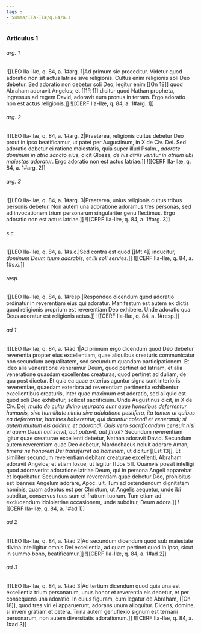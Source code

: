 ```yaml
---
tags : 
- Summa/IIa-IIæ/q.84/a.1
---
```


### Articulus 1

###### arg. 1
![[LEO IIa-IIæ, q. 84, a. 1#arg. 1|Ad primum sic proceditur. Videtur quod adoratio non sit actus latriae sive religionis. Cultus enim religionis soli Deo debetur. Sed adoratio non debetur soli Deo, legitur enim [[Gn 18]] quod Abraham adoravit Angelos; et [[1R 1]] dicitur quod Nathan propheta, ingressus ad regem David, adoravit eum pronus in terram. Ergo adoratio non est actus religionis.]]
![[CERF IIa-IIæ, q. 84, a. 1#arg. 1]]

###### arg. 2
![[LEO IIa-IIæ, q. 84, a. 1#arg. 2|Praeterea, religionis cultus debetur Deo prout in ipso beatificamur, ut patet per Augustinum, in X de Civ. Dei. Sed adoratio debetur ei ratione maiestatis, quia super illud Psalm., *adorate dominum in atrio sancto eius*, dicit Glossa, *de his atriis venitur in atrium ubi maiestas adoratur*. Ergo adoratio non est actus latriae.]]
![[CERF IIa-IIæ, q. 84, a. 1#arg. 2]]

###### arg. 3
![[LEO IIa-IIæ, q. 84, a. 1#arg. 3|Praeterea, unius religionis cultus tribus personis debetur. Non autem una adoratione adoramus tres personas, sed ad invocationem trium personarum singulariter genu flectimus. Ergo adoratio non est actus latriae.]]
![[CERF IIa-IIæ, q. 84, a. 1#arg. 3]]

###### s.c.
![[LEO IIa-IIæ, q. 84, a. 1#s.c.|Sed contra est quod [[Mt 4]] inducitur, *dominum Deum tuum adorabis, et illi soli servies*.]]
![[CERF IIa-IIæ, q. 84, a. 1#s.c.]]

###### resp.
![[LEO IIa-IIæ, q. 84, a. 1#resp.|Respondeo dicendum quod adoratio ordinatur in reverentiam eius qui adoratur. Manifestum est autem ex dictis quod religionis proprium est reverentiam Deo exhibere. Unde adoratio qua Deus adoratur est religionis actus.]]
![[CERF IIa-IIæ, q. 84, a. 1#resp.]]

###### ad 1
![[LEO IIa-IIæ, q. 84, a. 1#ad 1|Ad primum ergo dicendum quod Deo debetur reverentia propter eius excellentiam, quae aliquibus creaturis communicatur non secundum aequalitatem, sed secundum quandam participationem. Et ideo alia veneratione veneramur Deum, quod pertinet ad latriam, et alia veneratione quasdam excellentes creaturas, quod pertinet ad duliam, de qua post dicetur. Et quia ea quae exterius aguntur signa sunt interioris reverentiae, quaedam exteriora ad reverentiam pertinentia exhibentur excellentibus creaturis, inter quae maximum est adoratio, sed aliquid est quod soli Deo exhibetur, scilicet sacrificium. Unde Augustinus dicit, in X de Civ. Dei, *multa de cultu divino usurpata sunt quae honoribus deferrentur humanis, sive humilitate nimia sive adulatione pestifera, ita tamen ut quibus ea deferrentur, homines haberentur, qui dicuntur colendi et venerandi; si autem multum eis additur, et adorandi. Quis vero sacrificandum censuit nisi ei quem Deum aut scivit, aut putavit, aut finxit?* Secundum reverentiam igitur quae creaturae excellenti debetur, Nathan adoravit David. Secundum autem reverentiam quae Deo debetur, Mardochaeus noluit adorare Aman, *timens ne honorem Dei transferret ad hominem*, ut dicitur [[Est 13]]. Et similiter secundum reverentiam debitam creaturae excellenti, Abraham adoravit Angelos; et etiam Iosue, ut legitur [[Jos 5]]. Quamvis possit intelligi quod adoraverint adoratione latriae Deum, qui in persona Angeli apparebat et loquebatur. Secundum autem reverentiam quae debetur Deo, prohibitus est Ioannes Angelum adorare, Apoc. ult. Tum ad ostendendum dignitatem hominis, quam adeptus est per Christum, ut Angelis aequetur, unde ibi subditur, conservus tuus sum et fratrum tuorum. Tum etiam ad excludendum idololatriae occasionem, unde subditur, Deum adora.]]
![[CERF IIa-IIæ, q. 84, a. 1#ad 1]]

###### ad 2
![[LEO IIa-IIæ, q. 84, a. 1#ad 2|Ad secundum dicendum quod sub maiestate divina intelligitur omnis Dei excellentia, ad quam pertinet quod in ipso, sicut in summo bono, beatificamur.]]
![[CERF IIa-IIæ, q. 84, a. 1#ad 2]]

###### ad 3
![[LEO IIa-IIæ, q. 84, a. 1#ad 3|Ad tertium dicendum quod quia una est excellentia trium personarum, unus honor et reverentia eis debetur, et per consequens una adoratio. In cuius figuram, cum legatur de Abraham, [[Gn 18]], quod tres viri ei apparuerunt, adorans unum alloquitur. Dicens, domine, si inveni gratiam et cetera. Trina autem genuflexio signum est ternarii personarum, non autem diversitatis adorationum.]]
![[CERF IIa-IIæ, q. 84, a. 1#ad 3]]

